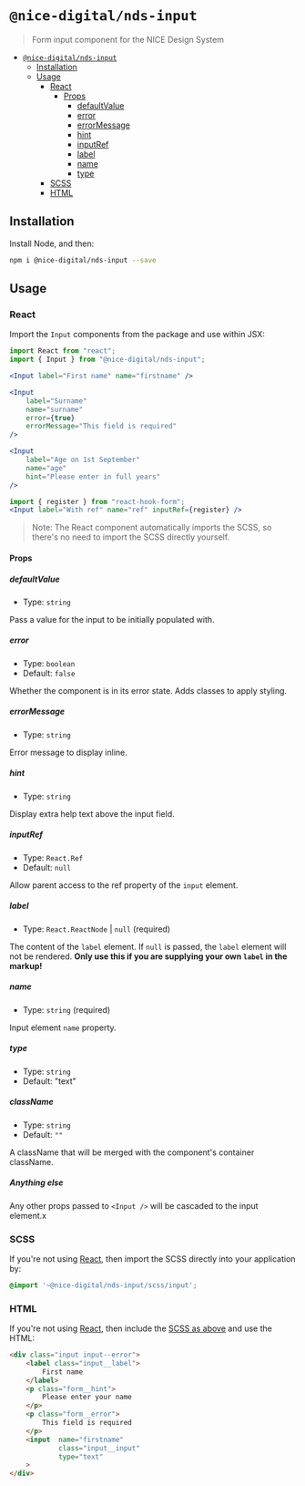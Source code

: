 # `@nice-digital/nds-input`

> Form input component for the NICE Design System

- [`@nice-digital/nds-input`](#nice-digitalnds-input)
	- [Installation](#installation)
	- [Usage](#usage)
		- [React](#react)
			- [Props](#props)
				- [defaultValue](#defaultValue)
				- [error](#error)
				- [errorMessage](#errormessage)
				- [hint](#hint)
				- [inputRef](#inputref)
				- [label](#label)
				- [name](#name)
				- [type](#type)
		- [SCSS](#scss)
		- [HTML](#html)

## Installation

Install Node, and then:

```sh
npm i @nice-digital/nds-input --save
```

## Usage

### React

Import the `Input` components from the package and use within JSX:

```jsx
import React from "react";
import { Input } from "@nice-digital/nds-input";

<Input label="First name" name="firstname" />

<Input
    label="Surname"
    name="surname"
    error={true}
    errorMessage="This field is required"
/>

<Input
    label="Age on 1st September"
    name="age"
    hint="Please enter in full years"
/>

import { register } from "react-hook-form";
<Input label="With ref" name="ref" inputRef={register} />

```

> Note: The React component automatically imports the SCSS, so there's no need to import the SCSS directly yourself.

#### Props

##### defaultValue

- Type: `string`

Pass a value for the input to be initially populated with.

##### error

- Type: `boolean`
- Default: `false`

Whether the component is in its error state. Adds classes to apply styling.

##### errorMessage

- Type: `string`

Error message to display inline.

##### hint

- Type: `string`

Display extra help text above the input field.

##### inputRef

- Type: `React.Ref`
- Default: `null`

Allow parent access to the ref property of the `input` element.

##### label

- Type: `React.ReactNode` | `null` (required)

The content of the `label` element. If `null` is passed, the `label` element will not be rendered. **Only use this if you are supplying your own `label` in the markup!**

##### name

- Type: `string` (required)

Input element `name` property.

##### type

- Type: `string`
- Default: "text"

##### className

- Type: `string`
- Default: `""`

A className that will be merged with the component's container className.

##### Anything else

Any other props passed to `<Input />` will be cascaded to the input element.x

### SCSS

If you're not using [React](#react), then import the SCSS directly into your application by:

```scss
@import '~@nice-digital/nds-input/scss/input';
```

### HTML

If you're not using [React](#react), then include the [SCSS as above](#scss) and use the HTML:

```html
<div class="input input--error">
    <label class="input__label">
        First name
    </label>
    <p class="form__hint">
        Please enter your name
    </p>
    <p class="form__error">
        This field is required
    </p>
    <input  name="firstname" 
            class="input__input" 
            type="text"
    >
</div>
```

